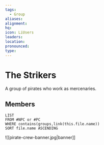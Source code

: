 ```yaml
---
tags:
  - Group
aliases: 
alignment: 
hq: 
icon: LiUsers
leaders: 
location: 
pronounced: 
type:
---
```


# The Strikers

A group of pirates who work as mercenaries.

## Members

```dataview
LIST
FROM #NPC or #PC 
WHERE contains(groups,link(this.file.name))
SORT file.name ASCENDING
```
![[pirate-crew-banner.jpg|banner]]
